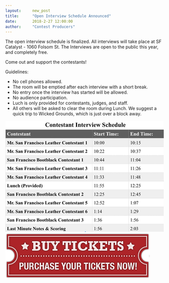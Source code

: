 ```yaml
---
layout:     new_post
title:      "Open Interview Schedule Announced"
date:       2018-2-27 12:00:00
author:     "Contest Producers"
---
```


The open interview schedule is finalized. All interviews will take place at SF Catalyst - 1060 Folsom St.
The Interviews are open to the public this year, and completely free.

Come out and support the contestants!

Guidelines:

* No cell phones allowed.
* The room will be emptied after each interview with a short break.
* No entry once the interview has started will be allowed.
* No audience participation.
* Luch is only provided for contestants, judges, and staff.
* All others will be asked to clear the room during Lunch. We suggest a quick trip to Wicked Grounds, which is just over a block away.

<img class="img-fluid mx-auto d-block vspace2" src="/images/2018/interview_schedule.jpg" />

<a href="https://www.cognitoforms.com/SFBayAreaLeatherAlliance1/_2018SFBayAreaLeatherAllianceWeekend">
  <img class="img-fluid mx-auto d-block vspace2" src="/images/reusable/buytickets.png" />
</a>
